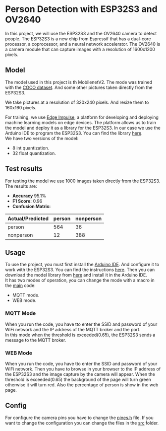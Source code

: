 # Person Detection with ESP32S3 and OV2640

In this project, we will use the ESP32S3 and the OV2640 camera to detect people. The ESP32S3 is a new chip from 
Espressif that has a dual-core processor, a coprocessor, and a neural network accelerator. 
The OV2640 is a camera module that can capture images with a resolution of 1600x1200 pixels.

## Model

The model used in this project is th MobilenetV2. The mode was trained
with the [COCO dataset](https://cocodataset.org/#home). And some other pictures
taken directly from the ESP32S3.

We take pictures at a resolution of 320x240 pixels. And resize them to 160x160 pixels.

For training, we use [Edge Impulse](https://www.edgeimpulse.com/), a platform for developing and deploying
machine learning models on edge devices. The platform allows us to train the model and deploy it as a library
for the ESP32S3. In our case we use the Arduino IDE to program the ESP32S3. You can find the library
[here](model-zoo).  
We have two versions of the model:
* 8 int quantization.
* 32 float quantization.


## Test results

For testing the model we use 1000 images taken directly from the ESP32S3.
The results are:
- **Accuracy**  95.1%
- **F1 Score:** 0.96
- **Confusion Matrix:**

| Actual/Predicted | person | nonperson |
|------------------|--------|-----------|
| person           | 564    | 36        |
| nonperson        | 12     | 388       |




## Usage

To use the project, you must first install the [Arduino IDE](https://www.arduino.cc/en/software). 
And configure it to work with the ESP32S3. You can find the instructions [here](https://www.luisllamas.es/como-programar-esp32-con-el-ide-de-arduino/).
Then you can download the model library from [here](model-zoo) and install it in the Arduino IDE.  
It has two modes of operation, you can change the mode with a macro in the [main](main/main.ino) code:
* MQTT mode.
* WEB mode.

### MQTT Mode

When you run the code, you have tto enter the SSID and password of your WiFi network and the
IP address of the MQTT broker and the port.  
In this mode when the threshold is exceeded(0.65), the ESP32S3 sends a message to the MQTT broker.

### WEB Mode

When you run the code, you have tto enter the SSID and password of your WiFi network. Then you have to 
browse in your browser to the IP address of the ESP32S3 and the image capture by the camera will appear.
When the threshold is exceeded(0.65) the background of the page will turn green otherwise it will turn red.
Also the percentage of person is show in the web page.


## Config

For configure the camera pins you have to change the [pines.h](main/pines.h) file.
If you want to change the configuration you can change the files in the [src](main/src) folder. 



